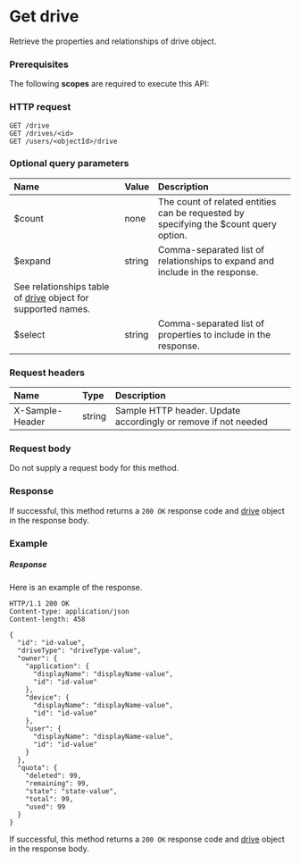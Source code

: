 # Get drive

Retrieve the properties and relationships of drive object.
### Prerequisites
The following **scopes** are required to execute this API: 
### HTTP request
<!-- { "blockType": "ignored" } -->
```http
GET /drive
GET /drives/<id>
GET /users/<objectId>/drive
```
### Optional query parameters
|Name|Value|Description|
|:---------------|:--------|:-------|
|$count|none|The count of related entities can be requested by specifying the $count query option.|
|$expand|string|Comma-separated list of relationships to expand and include in the response. 
See relationships table of [drive](../resources/drive.md) object for supported names. |
|$select|string|Comma-separated list of properties to include in the response.|

### Request headers
| Name       | Type | Description|
|:-----------|:------|:----------|
| X-Sample-Header  | string  | Sample HTTP header. Update accordingly or remove if not needed|

### Request body
Do not supply a request body for this method.
### Response
If successful, this method returns a `200 OK` response code and [drive](../resources/drive.md) object in the response body.
### Example
##### Response
Here is an example of the response.
<!-- {
  "blockType": "response",
  "truncated": false,
  "@odata.type": "drive"
} -->
```http
HTTP/1.1 200 OK
Content-type: application/json
Content-length: 458

{
  "id": "id-value",
  "driveType": "driveType-value",
  "owner": {
    "application": {
      "displayName": "displayName-value",
      "id": "id-value"
    },
    "device": {
      "displayName": "displayName-value",
      "id": "id-value"
    },
    "user": {
      "displayName": "displayName-value",
      "id": "id-value"
    }
  },
  "quota": {
    "deleted": 99,
    "remaining": 99,
    "state": "state-value",
    "total": 99,
    "used": 99
  }
}
```
If successful, this method returns a `200 OK` response code and [drive](../resources/drive.md) object in the response body.

<!-- uuid: e85c1610-c5fb-42e6-8813-26749befa51c
2015-10-16 23:06:05 UTC -->
<!-- {
  "type": "#page.annotation",
  "description": "Get drive",
  "keywords": "",
  "section": "documentation",
  "tocPath": ""
}-->